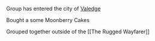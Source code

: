 Group has entered the city of [Valedge](obsidian://open?vault=CAMPAIGN&file=Locations%2FUtheakar%20Empire%2FCities%2C%20Towns%20and%20Villages%2FValedge%2FBasic%20Information)

Bought a some Moonberry Cakes

Grouped together outside of the [[The Rugged Wayfarer]]

